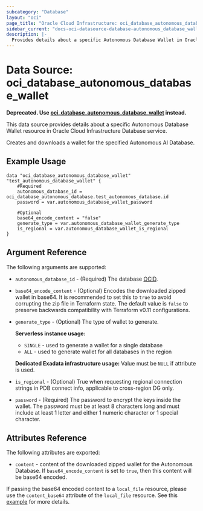 ```yaml
---
subcategory: "Database"
layout: "oci"
page_title: "Oracle Cloud Infrastructure: oci_database_autonomous_database_wallet"
sidebar_current: "docs-oci-datasource-database-autonomous_database_wallet"
description: |-
  Provides details about a specific Autonomous Database Wallet in Oracle Cloud Infrastructure Database service
---
```


# Data Source: oci_database_autonomous_database_wallet
**Deprecated. Use [oci_database_autonomous_database_wallet](https://registry.terraform.io/providers/oracle/oci/latest/docs/resources/database_autonomous_database_wallet) instead.**

This data source provides details about a specific Autonomous Database Wallet resource in Oracle Cloud Infrastructure Database service.

Creates and downloads a wallet for the specified Autonomous AI Database.


## Example Usage

```hcl
data "oci_database_autonomous_database_wallet" "test_autonomous_database_wallet" {
	#Required
	autonomous_database_id = oci_database_autonomous_database.test_autonomous_database.id
	password = var.autonomous_database_wallet_password

	#Optional
	base64_encode_content = "false"
	generate_type = var.autonomous_database_wallet_generate_type
	is_regional = var.autonomous_database_wallet_is_regional
}
```

## Argument Reference

The following arguments are supported:

* `autonomous_database_id` - (Required) The database [OCID](https://docs.cloud.oracle.com/iaas/Content/General/Concepts/identifiers.htm).
* `base64_encode_content` - (Optional) Encodes the downloaded zipped wallet in base64. It is recommended to set this to `true` to avoid corrupting the zip file in Terraform state. The default value is `false` to preserve backwards compatibility with Terraform v0.11 configurations.
* `generate_type` - (Optional) The type of wallet to generate.

	**Serverless instance usage:**
	* `SINGLE` - used to generate a wallet for a single database
	* `ALL` - used to generate wallet for all databases in the region

	**Dedicated Exadata infrastructure usage:** Value must be `NULL` if attribute is used. 
* `is_regional` - (Optional) True when requesting regional connection strings in PDB connect info, applicable to cross-region DG only.
* `password` - (Required) The password to encrypt the keys inside the wallet. The password must be at least 8 characters long and must include at least 1 letter and either 1 numeric character or 1 special character.


## Attributes Reference

The following attributes are exported:

* `content` - content of the downloaded zipped wallet for the Autonomous Database. If `base64_encode_content` is set to `true`, then this content will be base64 encoded.

If passing the base64 encoded content to a `local_file` resource, please use the `content_base64` attribute of the `local_file` resource.
See this [example](https://github.com/oracle/terraform-provider-oci/blob/master/examples/database/adb/autonomous_data_warehouse_wallet.tf) for more details.
